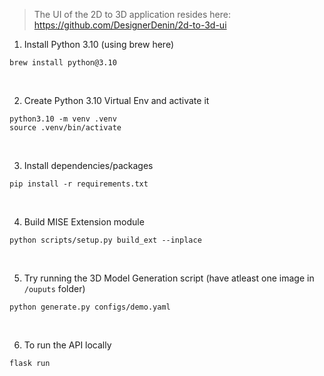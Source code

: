 > The UI of the 2D to 3D application resides here: https://github.com/DesignerDenin/2d-to-3d-ui

1. Install Python 3.10 (using brew here)
```
brew install python@3.10
```

&nbsp;

2. Create Python 3.10 Virtual Env and activate it
```
python3.10 -m venv .venv
source .venv/bin/activate
```

&nbsp;

3. Install dependencies/packages
```
pip install -r requirements.txt
```

&nbsp;

4. Build MISE Extension module
```
python scripts/setup.py build_ext --inplace
```

&nbsp;

5. Try running the 3D Model Generation script (have atleast one image in `/ouputs` folder)
```
python generate.py configs/demo.yaml
```

&nbsp;

6. To run the API locally
```
flask run
```
